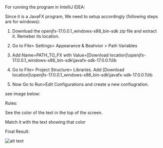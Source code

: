 For running the program in IntelliJ IDEA:

Since it is a JavaFX program, We need to setup accordingly (following steps are for windows):


1) Download the openjfx-17.0.0.1_windows-x86_bin-sdk zip file and extract it. Remeber its location.

2) Go to File> Settings> Appearance & Beahvior > Path Variables

3) Add Name=PATH_TO_FX with Value=[Download location]\openjfx-17.0.0.1_windows-x86_bin-sdk\javafx-sdk-17.0.0.1\lib

4) Go to File> Project Structure> Libraries. Add [Download location]\openjfx-17.0.0.1_windows-x86_bin-sdk\javafx-sdk-17.0.0.1\lib

5) Now Go to Run>Edit Configurations and create a new confiugration.

see image below:

Rules:

See the color of the text in the top of the screen.

Match it with the text showing that color


Final Result:

![alt text](https://raw.githubusercontent.com/sushant-sinha/Programming-Basics/0ddd984dd3a56fa1a170bee0e9299fc5aec92227/Java/Simple%20Games/Color%20Game/ss.PNG)